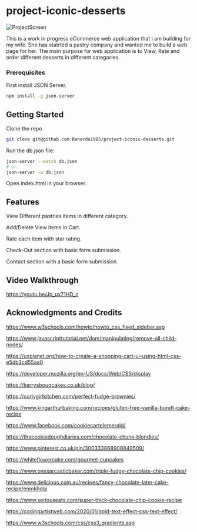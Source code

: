 # project-iconic-desserts

![ProjectScreen](https://github.com/Renardo1985/project-iconic-desserts/blob/2fd134160a4a2fbfdc81d0aa6bcebe98a35d72fd/src/ProjectSS.png)

This is a work in progress eCommerce web application that i am building for my wife. She has statrted a pastry company and wanted me to build a web page for her. The main purpose for web application  is to View, Rate  and order different desserts in different categories.

### Prerequisites
First install JSON Server.
```bash
npm install -g json-server
```

## Getting Started
Clone the repo 
```bash
git clone git@github.com:Renardo1985/project-iconic-desserts.git
```
Run the db.json file: 
```bash
json-server --watch db.json
# or
json-server -w db.json
```
Open index.html in your browser.

## Features

View Different pastries items in different category.

Add/Delete View items in Cart.

Rate each item with star rating.

Check-Out section with basic form submission.

Contact section with a basic form submission.

## Video Walkthrough 
https://youtu.be/Jp_ux71HD_c


## Acknowledgments and Credits

https://www.w3schools.com/howto/howto_css_fixed_sidebar.asp

https://www.javascripttutorial.net/dom/manipulating/remove-all-child-nodes/

https://uxplanet.org/how-to-create-a-shopping-cart-ui-using-html-css-e5db3cd55aa0

https://developer.mozilla.org/en-US/docs/Web/CSS/display

https://kerrysbouqcakes.co.uk/blog/

https://curlygirlkitchen.com/perfect-fudge-brownies/

https://www.kingarthurbaking.com/recipes/gluten-free-vanilla-bundt-cake-recipe

https://www.facebook.com/cookiecartelemerald/

https://thecookiedoughdiaries.com/chocolate-chunk-blondies/

https://www.pinterest.co.uk/pin/300333868908849509/

https://whiteflowercake.com/gourmet-cupcakes

https://www.onesarcasticbaker.com/triple-fudgy-chocolate-chip-cookies/

https://www.delicious.com.au/recipes/fancy-chocolate-later-cake-recipe/enmkhdqi

https://www.seriouseats.com/super-thick-chocolate-chip-cookie-recipe

https://codingartistweb.com/2020/01/gold-text-effect-css-text-effect/

https://www.w3schools.com/css/css3_gradients.asp
